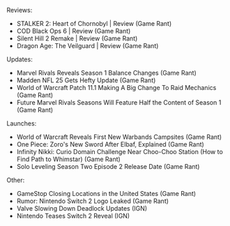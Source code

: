 Reviews:
- STALKER 2: Heart of Chornobyl | Review (Game Rant)
- COD Black Ops 6 | Review (Game Rant)
- Silent Hill 2 Remake | Review (Game Rant)
- Dragon Age: The Veilguard | Review (Game Rant)

Updates:
- Marvel Rivals Reveals Season 1 Balance Changes (Game Rant)
- Madden NFL 25 Gets Hefty Update (Game Rant)
- World of Warcraft Patch 11.1 Making A Big Change To Raid Mechanics (Game Rant)
- Future Marvel Rivals Seasons Will Feature Half the Content of Season 1 (Game Rant)

Launches:
- World of Warcraft Reveals First New Warbands Campsites (Game Rant)
- One Piece: Zoro's New Sword After Elbaf, Explained (Game Rant)
- Infinity Nikki: Curio Domain Challenge Near Choo-Choo Station (How to Find Path to Whimstar) (Game Rant)
- Solo Leveling Season Two Episode 2 Release Date (Game Rant)

Other:
- GameStop Closing Locations in the United States (Game Rant)
- Rumor: Nintendo Switch 2 Logo Leaked (Game Rant)
- Valve Slowing Down Deadlock Updates (IGN)
- Nintendo Teases Switch 2 Reveal (IGN)